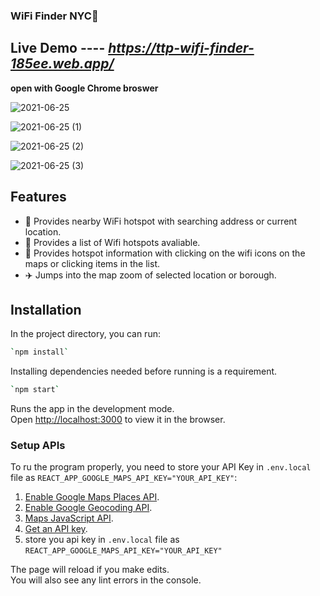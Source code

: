 ### WiFi Finder NYC🗽

## Live Demo ---- *https://ttp-wifi-finder-185ee.web.app/*

**open with Google Chrome broswer**

![2021-06-25](https://user-images.githubusercontent.com/49767917/123496832-1c663c80-d5f8-11eb-8dcf-e5e78b426b62.png)

![2021-06-25 (1)](https://user-images.githubusercontent.com/49767917/123496844-2720d180-d5f8-11eb-9b30-57f0460996bf.png)

![2021-06-25 (2)](https://user-images.githubusercontent.com/49767917/123496847-2ab45880-d5f8-11eb-8960-5562fb0b35e9.png)

![2021-06-25 (3)](https://user-images.githubusercontent.com/49767917/123496852-2c7e1c00-d5f8-11eb-96e7-2865ce76a9eb.png)


## Features

- 👣 Provides nearby WiFi hotspot with searching address or current location.
- 🎣 Provides a list of Wifi hotspots avaliable.
- 👀 Provides hotspot information with clicking on the wifi icons on the maps or clicking items in the list.
- ✈️ Jumps into the map zoom of selected location or borough.


## Installation

In the project directory, you can run:

```sh
`npm install`
```

Installing dependencies needed before running is a requirement.

```sh
`npm start`
```

Runs the app in the development mode.<br />
Open [http://localhost:3000](http://localhost:3000) to view it in the browser.

### Setup APIs

To ru the program properly, you need to store your API Key in `.env.local` file as `REACT_APP_GOOGLE_MAPS_API_KEY="YOUR_API_KEY"`:

1. [Enable Google Maps Places API](https://developers.google.com/places/web-service/intro).
2. [Enable Google Geocoding API](https://developers.google.com/maps/documentation/javascript/places#enable_apis).
3. [Maps JavaScript API](https://developers.google.com/maps/documentation/javascript/tutorial).
4. [Get an API key](https://developers.google.com/maps/documentation/geocoding/start).
5. store you api key in `.env.local` file as `REACT_APP_GOOGLE_MAPS_API_KEY="YOUR_API_KEY"`

The page will reload if you make edits.<br />
You will also see any lint errors in the console.

